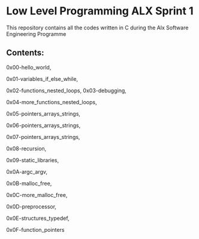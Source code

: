 # Low Level Programming ALX Sprint 1
This repository contains all the codes written in C during the Alx Software Engineering Programme
## Contents:
0x00-hello_world, 

0x01-variables_if_else_while,

0x02-functions_nested_loops,
0x03-debugging,

0x04-more_functions_nested_loops,

0x05-pointers_arrays_strings,

0x06-pointers_arrays_strings,

0x07-pointers_arrays_strings,

0x08-recursion,

0x09-static_libraries,

0x0A-argc_argv,

0x0B-malloc_free,

0x0C-more_malloc_free,

0x0D-preprocessor,

0x0E-structures_typedef,

0x0F-function_pointers
